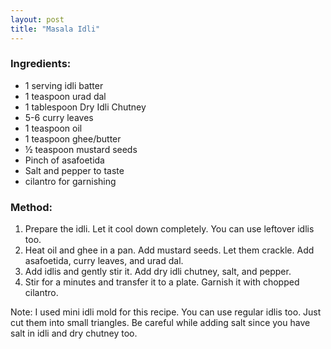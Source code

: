 ```yaml
---
layout: post
title: "Masala Idli"
---
```




### Ingredients:
* 1 serving idli batter
* 1 teaspoon urad dal
* 1 tablespoon Dry Idli Chutney
* 5-6 curry leaves
* 1 teaspoon oil 
* 1 teaspoon ghee/butter
* ½ teaspoon mustard seeds
* Pinch of asafoetida
* Salt and pepper to taste
* cilantro for garnishing

### Method:
1. Prepare the idli. Let it cool down completely. You can use leftover idlis too. 
2. Heat oil and ghee in a pan. Add mustard seeds. Let them crackle. Add asafoetida, curry leaves, and urad dal. 
3. Add idlis and gently stir it. Add dry idli chutney, salt, and pepper.
4. Stir for a minutes and transfer it to a plate. Garnish it with chopped cilantro. 

Note: I used mini idli mold for this recipe. You can use regular idlis too. Just cut them into small triangles. Be careful while adding salt since you have salt in idli and dry chutney too.